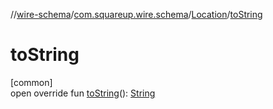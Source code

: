 //[wire-schema](../../../index.md)/[com.squareup.wire.schema](../index.md)/[Location](index.md)/[toString](to-string.md)

# toString

[common]\
open override fun [toString](to-string.md)(): [String](https://kotlinlang.org/api/latest/jvm/stdlib/kotlin/-string/index.html)
